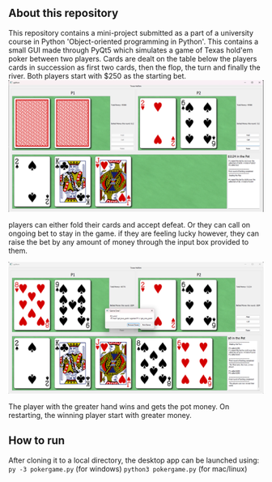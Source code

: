 ## About this repository
This repository contains a mini-project submitted as a part of a university course in Python 'Object-oriented programming in Python'. This contains a small GUI made through PyQt5 which simulates a game of Texas hold'em poker between two players. Cards are dealt on the table below the players cards in succession as first two cards, then the flop, the turn and finally the river. Both players start with $250 as the starting bet.
![alt text](image.png)

players can either fold their cards and accept defeat. Or they can call on ongoing bet to stay in the game. if they are feeling lucky however, they can raise the bet by any amount of money through the input box provided to them. 

![alt text](image-1.png)

The player with the greater hand wins and gets the pot money. On restarting, the winning player start with greater money.

## How to run
After cloning it to a local directory, the desktop app can be launched using:
<code>py -3 pokergame.py</code> (for windows)
<code>python3 pokergame.py</code> (for mac/linux)

